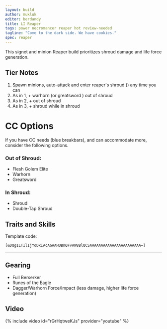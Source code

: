 ```yaml
---
layout: build
author: mukluk
editor: berdandy
title: LI Reaper
tags: power necromancer reaper hot review-needed
tagline: "Come to the dark side. We have cookies."
spec: reaper
---
```


This signet and minion Reaper build prioritizes shroud damage and life force generation.

## Tier Notes

1. Spawn minions, auto-attack and enter reaper's shroud (<span data-aw2-key="F1" data-aw2-skill="30792"></span>) any time you can
2. As in 1, + warhorn <span data-aw2-key="5" data-aw2-skill="10557"></span> (or greatsword <span data-aw2-key="3" data-aw2-skill="30860"></span>) out of shroud
3. As in 2, + <span data-aw2-key="7" data-aw2-skill="10590"></span> out of shroud
4. As in 3, + shroud <span data-aw2-key="4" data-aw2-skill="30504"></span> while in shroud

# CC Options

If you have CC needs (blue breakbars), and can accommodate more, consider the following options.

### Out of Shroud:
- Flesh Golem Elite <span data-aw2-key="0" data-aw2-skill="10647"></span>
- Warhorn <span data-aw2-key="4" data-aw2-skill="10556"></span>
- Greatsword <span data-aw2-key="5" data-aw2-skill="29740"></span>

### In Shroud:
- Shroud <span data-aw2-key="5" data-aw2-skill="30557"></span>
- Double-Tap Shroud <span data-aw2-key="3" data-aw2-skill="29958"></span>

## Traits and Skills

Template code:

`[&DQg1LTIlIjYoDxIAcAGAAHUBmQFvAW8BlQCSAAAAAAAAAAAAAAAAAAAAAAA=]`

---

<div
  data-armory-embed='skills'
  data-armory-ids='21762,10589,10622,10611,10646'
>
</div>
<div
  data-armory-embed='specializations'
  data-armory-ids='53,50,34'
  data-armory-53-traits='914,909,853'
  data-armory-50-traits='875,894,893'
  data-armory-34-traits='2020,1969,2021'
>
</div>


## Gearing

- Full Berserker
- Runes of the Eagle
- Dagger/Warhorn Force/Impact (less damage, higher life force generation)

## Video
{% include video id="rGrHqtweKJs" provider="youtube" %}
